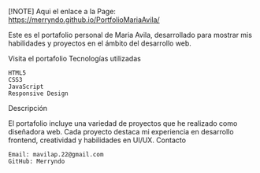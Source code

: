 [!NOTE]
Aqui el enlace a la Page: https://merryndo.github.io/PortfolioMariaAvila/

Este es el portafolio personal de Maria Avila, desarrollado para mostrar mis habilidades y proyectos en el ámbito del desarrollo web.

Visita el portafolio
Tecnologías utilizadas

    HTML5
    CSS3
    JavaScript
    Responsive Design

Descripción

El portafolio incluye una variedad de proyectos que he realizado como diseñadora web. Cada proyecto destaca mi experiencia en desarrollo frontend, creatividad y habilidades en UI/UX.
Contacto

    Email: mavilap.22@gmail.com
    GitHub: Merryndo
